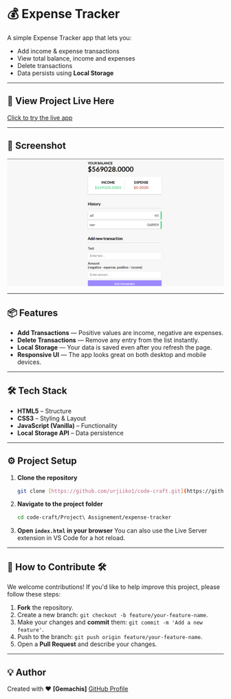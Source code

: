 # 💰 Expense Tracker

A simple Expense Tracker app that lets you:
- Add income & expense transactions
- View total balance, income and expenses
- Delete transactions
- Data persists using **Local Storage**

---

## 🚀 View Project Live Here

[Click to try the live app](https://urjiiko1.github.io/code-craft/Project%20Assignement/expense-tracker)

---

## 📸 Screenshot

![An example screenshot of the Expense Tracker application showing a list of transactions, income, expense, and total balance.](image.png)

---

## 📦 Features

- **Add Transactions** — Positive values are income, negative are expenses.
- **Delete Transactions** — Remove any entry from the list instantly.
- **Local Storage** — Your data is saved even after you refresh the page.
- **Responsive UI** — The app looks great on both desktop and mobile devices.

---

## 🛠️ Tech Stack

- **HTML5** – Structure
- **CSS3** – Styling & Layout
- **JavaScript (Vanilla)** – Functionality
- **Local Storage API** – Data persistence

---

## ⚙️ Project Setup

1.  **Clone the repository**
    ```bash
    git clone [https://github.com/urjiiko1/code-craft.git](https://github.com/urjiiko1/code-craft.git)
    ```
2.  **Navigate to the project folder**
    ```bash
    cd code-craft/Project\ Assignement/expense-tracker
    ```
3.  **Open `index.html` in your browser**
    You can also use the Live Server extension in VS Code for a hot reload.

---

## 🤝 How to Contribute 🛠️

We welcome contributions! If you'd like to help improve this project, please follow these steps:

1.  **Fork** the repository.
2.  Create a new branch: `git checkout -b feature/your-feature-name`.
3.  Make your changes and **commit** them: `git commit -m 'Add a new feature'`.
4.  Push to the branch: `git push origin feature/your-feature-name`.
5.  Open a **Pull Request** and describe your changes.

---

## 💡 Author

Created with ❤️  **[Gemachis]**
[GitHub Profile](https://github.com/urjiiko1)
